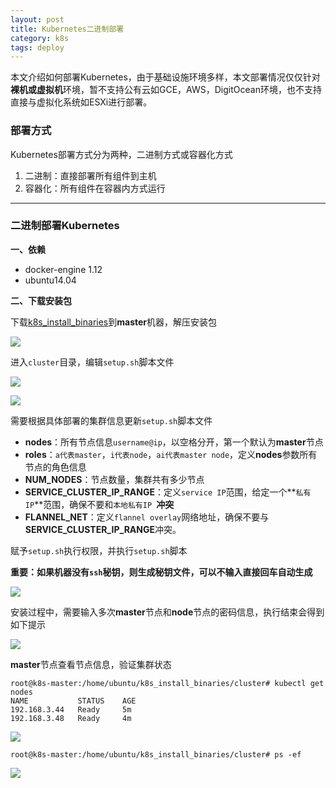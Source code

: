 ```yaml
---
layout: post
title: Kubernetes二进制部署
category: k8s
tags: deploy
---
```




本文介绍如何部署Kubernetes，由于基础设施环境多样，本文部署情况仅仅针对**裸机或虚拟机**环境，暂不支持公有云如GCE，AWS，DigitOcean环境，也不支持直接与虚拟化系统如ESXi进行部署。



### 部署方式

Kubernetes部署方式分为两种，二进制方式或容器化方式

1. 二进制：直接部署所有组件到主机
2. 容器化：所有组件在容器内方式运行




------

### 二进制部署Kubernetes

**一、依赖**

- docker-engine 1.12
- ubuntu14.04

**二、下载安装包**

下载[k8s_install_binaries](\\192.168.3.36\lan_share_robin\k8s_install_binaries.tar.gz)到**master**机器，解压安装包

![](file:///./images/11.png)

进入`cluster`目录，编辑`setup.sh`脚本文件

![](https://robinle.github.io/images/12.png)

![](file:///./images/13.png)

需要根据具体部署的集群信息更新`setup.sh`脚本文件

* **nodes**：所有节点信息`username@ip`，以空格分开，第一个默认为**master**节点
* **roles**：`a代表master`，`i代表node`，`ai代表master node`，定义**nodes**参数所有节点的角色信息
* **NUM_NODES**：节点数量，集群共有多少节点
* **SERVICE_CLUSTER_IP_RANGE**：定义`service IP`范围，给定一个**`私有IP`**范围，确保不要和`本地私有IP `**冲突**
* **FLANNEL_NET**：定义`flannel overlay`网络地址，确保不要与**SERVICE_CLUSTER_IP_RANGE**冲突。



赋予`setup.sh`执行权限，并执行`setup.sh`脚本

**重要：如果机器没有`ssh`秘钥，则生成秘钥文件，可以不输入直接回车自动生成**

![](file:///./images/14.png)

安装过程中，需要输入多次**master**节点和**node**节点的密码信息，执行结束会得到如下提示

![](file:///./images/15.png)



**master**节点查看节点信息，验证集群状态

```
root@k8s-master:/home/ubuntu/k8s_install_binaries/cluster# kubectl get nodes
NAME           STATUS    AGE
192.168.3.44   Ready     5m
192.168.3.48   Ready     4m
```

![](file:///./images/16.png)

```
root@k8s-master:/home/ubuntu/k8s_install_binaries/cluster# ps -ef
```

![](file:///./images/17.png)
